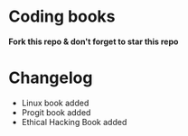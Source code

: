 # Coding books
**Fork this repo & don't forget to star this repo**
# Changelog
- Linux book added
- Progit book added
- Ethical Hacking Book added
